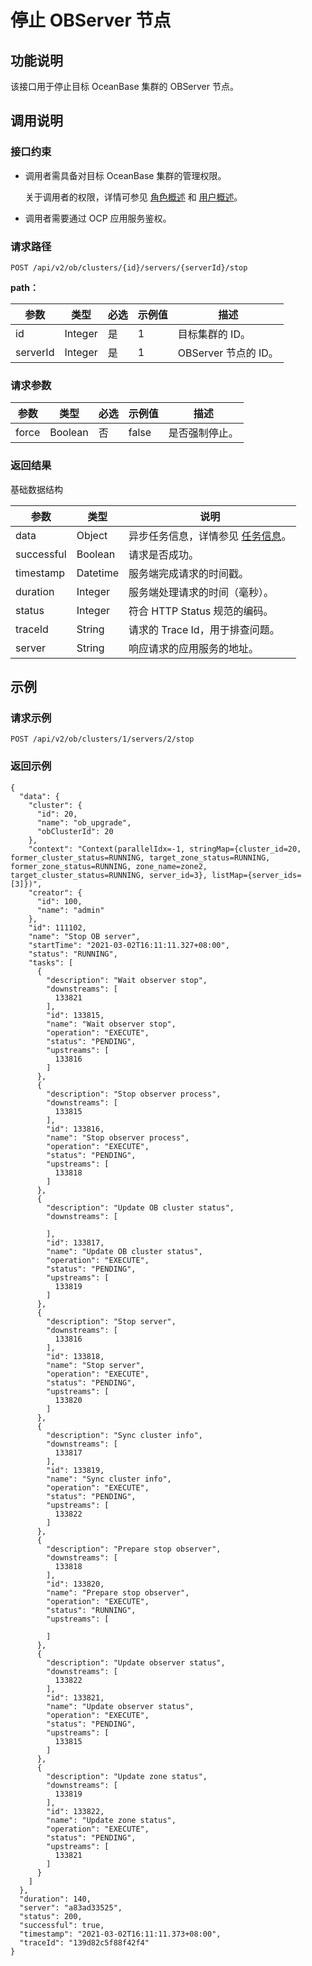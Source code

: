 停止 OBServer 节点
================================



功能说明 
-------------------------

该接口用于停止目标 OceanBase 集群的 OBServer 节点。

调用说明 
-------------------------

### 接口约束 

* 调用者需具备对目标 OceanBase 集群的管理权限。

  关于调用者的权限，详情可参见 [角色概述](../../../1600.system-management-features/400.manage-roles/100.roles-overview.md) 和 [用户概述](../../../1600.system-management-features/500.manage-users/100.users-overview.md)。
  

* 调用者需要通过 OCP 应用服务鉴权。

  




### 请求路径 

`POST /api/v2/ob/clusters/{id}/servers/{serverId}/stop`

**path：** 


|    参数    |   类型    | 必选 | 示例值 |       描述       |
|----------|---------|----|-----|----------------|
| id       | Integer | 是  | 1   | 目标集群的 ID。      |
| serverId | Integer | 是  | 1   | OBServer 节点的 ID。 |



### 请求参数 



|  参数   |   类型    | 必选 |  示例值  |   描述    |
|-------|---------|----|-------|---------|
| force | Boolean | 否  | false | 是否强制停止。 |



### 返回结果 

基础数据结构


|     参数     |    类型    |                                说明                                |
|------------|----------|------------------------------------------------------------------|
| data       | Object   | 异步任务信息，详情参见 [任务信息](../400.task-return-structure.md)。 |
| successful | Boolean  | 请求是否成功。                                                          |
| timestamp  | Datetime | 服务端完成请求的时间戳。                                                     |
| duration   | Integer  | 服务端处理请求的时间（毫秒）。                                                  |
| status     | Integer  | 符合 HTTP Status 规范的编码。                                            |
| traceId    | String   | 请求的 Trace Id，用于排查问题。                                             |
| server     | String   | 响应请求的应用服务的地址。                                                    |



示例 
-----------------------

### 请求示例 

`POST /api/v2/ob/clusters/1/servers/2/stop`

### 返回示例 

```unknow
{
  "data": {
    "cluster": {
      "id": 20,
      "name": "ob_upgrade",
      "obClusterId": 20
    },
    "context": "Context(parallelIdx=-1, stringMap={cluster_id=20, former_cluster_status=RUNNING, target_zone_status=RUNNING, former_zone_status=RUNNING, zone_name=zone2, target_cluster_status=RUNNING, server_id=3}, listMap={server_ids=[3]})",
    "creator": {
      "id": 100,
      "name": "admin"
    },
    "id": 111102,
    "name": "Stop OB server",
    "startTime": "2021-03-02T16:11:11.327+08:00",
    "status": "RUNNING",
    "tasks": [
      {
        "description": "Wait observer stop",
        "downstreams": [
          133821
        ],
        "id": 133815,
        "name": "Wait observer stop",
        "operation": "EXECUTE",
        "status": "PENDING",
        "upstreams": [
          133816
        ]
      },
      {
        "description": "Stop observer process",
        "downstreams": [
          133815
        ],
        "id": 133816,
        "name": "Stop observer process",
        "operation": "EXECUTE",
        "status": "PENDING",
        "upstreams": [
          133818
        ]
      },
      {
        "description": "Update OB cluster status",
        "downstreams": [
          
        ],
        "id": 133817,
        "name": "Update OB cluster status",
        "operation": "EXECUTE",
        "status": "PENDING",
        "upstreams": [
          133819
        ]
      },
      {
        "description": "Stop server",
        "downstreams": [
          133816
        ],
        "id": 133818,
        "name": "Stop server",
        "operation": "EXECUTE",
        "status": "PENDING",
        "upstreams": [
          133820
        ]
      },
      {
        "description": "Sync cluster info",
        "downstreams": [
          133817
        ],
        "id": 133819,
        "name": "Sync cluster info",
        "operation": "EXECUTE",
        "status": "PENDING",
        "upstreams": [
          133822
        ]
      },
      {
        "description": "Prepare stop observer",
        "downstreams": [
          133818
        ],
        "id": 133820,
        "name": "Prepare stop observer",
        "operation": "EXECUTE",
        "status": "RUNNING",
        "upstreams": [
          
        ]
      },
      {
        "description": "Update observer status",
        "downstreams": [
          133822
        ],
        "id": 133821,
        "name": "Update observer status",
        "operation": "EXECUTE",
        "status": "PENDING",
        "upstreams": [
          133815
        ]
      },
      {
        "description": "Update zone status",
        "downstreams": [
          133819
        ],
        "id": 133822,
        "name": "Update zone status",
        "operation": "EXECUTE",
        "status": "PENDING",
        "upstreams": [
          133821
        ]
      }
    ]
  },
  "duration": 140,
  "server": "a83ad33525",
  "status": 200,
  "successful": true,
  "timestamp": "2021-03-02T16:11:11.373+08:00",
  "traceId": "139d82c5f88f42f4"
}
```


